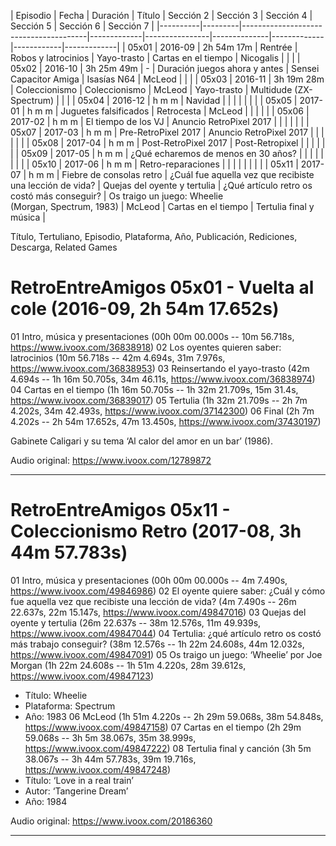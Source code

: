 


| Episodio |  Fecha  | Duración   |         Título           |  Sección 2  |   Sección 3    |  Sección 4   |  Sección 5  | Sección 6  |   Sección 7 |
|----------|---------|---------------------------------------|-------------|----------------|--------------|-------------|------------|-------------|
|  05x01   | 2016-09 | 2h 54m 17m | Rentrée                  | Robos y latrocinios | Yayo-trasto   | Cartas en el tiempo | Nicogalis | | |
|  05x02   | 2016-10 | 3h 25m 49m | -                        | Duración juegos ahora y antes | Sensei Capacitor Amiga | Isasías N64 | McLeod | | |
|  05x03   | 2016-11 | 3h 19m 28m | Coleccionismo            | Coleccionismo | McLeod         | Yayo-trasto   | Multidude (ZX-Spectrum) | | |
|  05x04   | 2016-12 |  h   m   m | Navidad                  | | | | | | |
|  05x05   | 2017-01 |  h   m   m | Juguetes falsificados    | Retrocesta  | McLeod  | | | | |
|  05x06   | 2017-02 |  h   m   m | El tiempo de los VJ      | Anuncio RetroPixel 2017 | | | | | |
|  05x07   | 2017-03 |  h   m   m | Pre-RetroPixel 2017      | Anuncio RetroPixel 2017 | | | | | |
|  05x08   | 2017-04 |  h   m   m | Post-RetroPixel 2017     | Post-Retropixel | | | | | |
|  05x09   | 2017-05 |  h   m   m | ¿Qué echaremos de menos en 30 años? |  | | | | | | |
|  05x10   | 2017-06 |  h   m   m | Retro-reparaciones       |  | | | | | | |
|  05x11   | 2017-07 |  h   m   m | Fiebre de consolas retro | ¿Cuál fue aquella vez que recibiste una lección de vida? | Quejas del oyente y tertulia | ¿Qué artículo retro os<br/> costó más conseguir? | Os traigo un juego: Wheelie <br/> (Morgan, Spectrum, 1983) | McLeod | Cartas en el tiempo | Tertulia final y música |


Título, Tertuliano, Episodio, Plataforma, Año, Publicación, Rediciones, Descarga, Related Games

RetroEntreAmigos 05x01 - Vuelta al cole (2016-09, 2h 54m 17.652s)
======

01 Intro, música y presentaciones (00h 00m 00.000s -- 10m 56.718s, https://www.ivoox.com/36838918)
02 Los oyentes quieren saber: latrocinios (10m 56.718s -- 42m 4.694s, 31m 7.976s, https://www.ivoox.com/36838953)
03 Reinsertando el yayo-trasto (42m 4.694s -- 1h 16m 50.705s, 34m 46.11s, https://www.ivoox.com/36838974)
04 Cartas en el tiempo (1h 16m 50.705s -- 1h 32m 21.709s, 15m 31.4s, https://www.ivoox.com/36839017)
05 Tertulia (1h 32m 21.709s -- 2h 7m 4.202s, 34m 42.493s, https://www.ivoox.com/37142300)
06 Final (2h 7m 4.202s -- 2h 54m 17.652s, 47m 13.450s, https://www.ivoox.com/37430197)

Gabinete Caligari y su tema ‘Al calor del amor en un bar’ (1986).

Audio original: https://www.ivoox.com/12789872

______________________________

RetroEntreAmigos 05x11 - Coleccionismo Retro (2017-08, 3h 44m 57.783s)
======

01 Intro, música y presentaciones (00h 00m 00.000s -- 4m 7.490s, https://www.ivoox.com/49846986)
02 El oyente quiere saber: ¿Cuál y cómo fue aquella vez que recibiste una lección de vida? (4m 7.490s -- 26m 22.637s, 22m 15.147s, https://www.ivoox.com/49847016)
03 Quejas del oyente y tertulia (26m 22.637s -- 38m 12.576s, 11m 49.939s, https://www.ivoox.com/49847044)
04 Tertulia: ¿qué artículo retro os costó más trabajo conseguir? (38m 12.576s -- 1h 22m 24.608s, 44m 12.032s, https://www.ivoox.com/49847091)
05 Os traigo un juego: ‘Wheelie’ por Joe Morgan (1h 22m 24.608s -- 1h 51m 4.220s, 28m 39.612s, https://www.ivoox.com/49847123)
- Título: Wheelie
- Plataforma: Spectrum
- Año: 1983
06 McLeod (1h 51m 4.220s -- 2h 29m 59.068s, 38m 54.848s, https://www.ivoox.com/49847158)
07 Cartas en el tiempo (2h 29m 59.068s -- 3h 5m 38.067s, 35m 38.999s, https://www.ivoox.com/49847222)
08 Tertulia final y canción (3h 5m 38.067s -- 3h 44m 57.783s, 39m 19.716s, https://www.ivoox.com/49847248)
- Título: ‘Love in a real train’
- Autor: ‘Tangerine Dream’
- Año: 1984

Audio original: https://www.ivoox.com/20186360

______________________________

